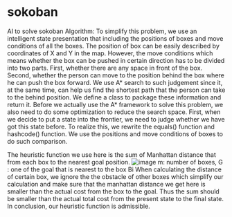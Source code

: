 # sokoban
AI to solve sokoban 
Algorithm:
To simplify this problem, we use an intelligent state presentation that including the
positions of boxes and move conditions of all the boxes. The position of box can be easily
described by coordinates of X and Y in the map. However, the move conditions which means
whether the box can be pushed in certain direction has to be divided into two parts. First,
whether there are any space in front of the box. Second, whether the person can move to the
position behind the box where he can push the box forward. We use A* search to such
judgement since it, at the same time, can help us find the shortest path that the person can
take to the behind position. We define a class to package these information and return it.
Before we actually use the A* framework to solve this problem, we also need to do some
optimization to reduce the search space. First, when we decide to put a state into the frontier,
we need to judge whether we have got this state before. To realize this, we rewrite the
equals() function and hashcode() function. We use the positions and move conditions of
boxes to do such comparison.

The heuristic function we use here is the sum of Manhattan distance that from each box to
the nearest goal position.
![image](http://github.com/itmyhome2013/readme_add_pic/raw/master/images/nongshalie.jpg)
m: number of boxes, G : one of the goal that is nearest to the box Bi
When calculating the distance of certain box, we ignore the the obstacle of other boxes which
simplify our calculation and make sure that the manhattan distance we get here is smaller
than the actual cost from the box to the goal. Thus the sum should be smaller than the actual
total cost from the present state to the final state. In conclusion, our heuristic function is
admissible.
